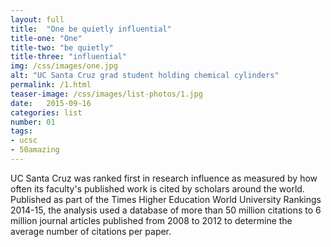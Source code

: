 ```yaml
---
layout: full
title:  "One be quietly influential"
title-one: "One"
title-two: "be quietly"
title-three: "influential"
img: /css/images/one.jpg
alt: "UC Santa Cruz grad student holding chemical cylinders"
permalink: /1.html
teaser-image: /css/images/list-photos/1.jpg
date:   2015-09-16
categories: list
number: 01
tags:
- ucsc
- 50amazing
---
```

UC Santa Cruz was ranked first in research influence as measured by how often its faculty's published work is cited by scholars around the world. Published as part of the Times Higher Education World University Rankings 2014-15, the analysis used a database of more than 50 million citations to 6 million journal articles published from 2008 to 2012 to determine the average number of citations per paper.